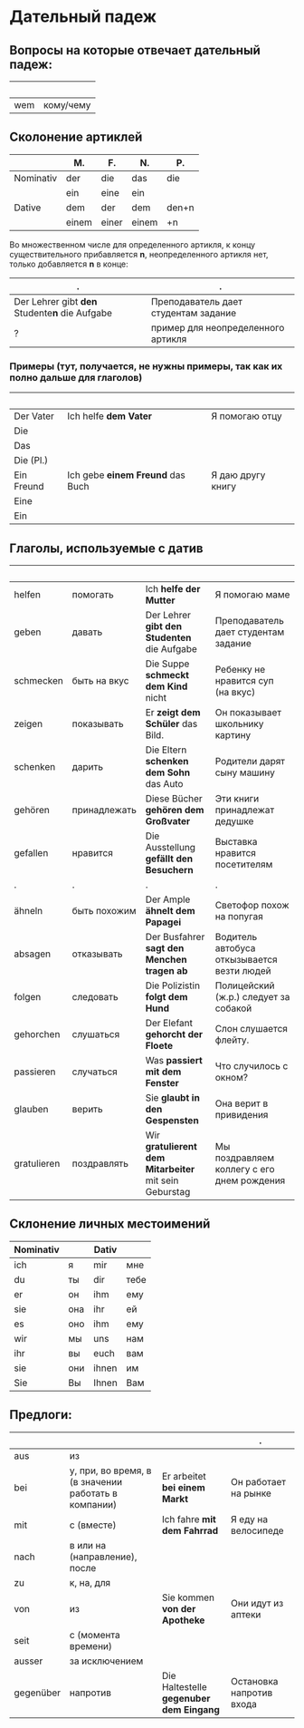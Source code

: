 # Дательный падеж

## Вопросы на которые отвечает дательный падеж: 

&nbsp;|&nbsp;      
------|----------
wem   | кому/чему

## Сколонение артиклей

&nbsp;    | M.         |  F.           | N.        | P.
----------|------------|---------------|-----------|-----
Nominativ | der        | die           | das       | die 
&nbsp;    | ein        | eine          | ein       |
Dative    | dem        | der           | dem       | den+n
&nbsp;    | einem      | einer         | einem     | +n

Во множественном числе для определенного артикля, к концу существительного прибавляется **n**, неопределенного артикля нет, только добавляется **n** в конце:

.|.
-|-
Der Lehrer gibt __den__ Studente**n** die Aufgabe | Преподаватель дает студентам задание
?| пример для неопределенного артикля


### Примеры (тут, получается, не нужны примеры, так как их полно дальше для глаголов)

&nbsp;     | &nbsp;                             | &nbsp;
-----------|------------------------------------|---------------
Der Vater  | Ich helfe __dem Vater__            | Я помогаю отцу
Die        | 
Das        |
Die (Pl.)  |
Ein Freund | Ich gebe __einem Freund__ das Buch | Я даю другу книгу
Eine       |
Ein        |



## Глаголы, используемые c датив

&nbsp;      | &nbsp;       | &nbsp;                                        | &nbsp;
------------|--------------|-----------------------------------------------|------
helfen      | помогать     | Ich __helfe der Mutter__                      | Я помогаю маме
geben       | давать       | Der Lehrer __gibt den Studenten__ die Aufgabe | Преподаватель дает студентам задание
schmecken   | быть на вкус | Die Suppe __schmeckt dem Kind__ nicht         | Ребенку не нравится суп (на вкус)
zeigen      | показывать   | Er __zeigt dem Schüler__ das Bild.            | Он показывает школьнику картину
schenken    | дарить       | Die Eltern __schenken dem Sohn__ das Auto     | Родители дарят сыну машину
gehören     | принадлежать | Diese Bücher __gehören dem Großvater__        | Эти книги принадлежат дедушке
gefallen    | нравится     | Die Ausstellung __gefällt den Besuchern__     | Выставка нравится посетителям
.           |.             |.                                              |.
ähneln      | быть похожим | Der Ample __ähnelt dem Papagei__              | Светофор похож на попугая
absagen     | отказывать	 | Der Busfahrer __sagt den Menchen tragen ab__  | Водитель автобуса откызывается везти людей
folgen      | следовать    | Die Polizistin __folgt dem Hund__             | Полицейский (ж.р.) следует за собакой
gehorchen   | слушаться    | Der Elefant __gehorcht der Floete__           | Слон слушается флейту.             
passieren   | случаться    | Was __passiert mit dem Fenster__              | Что случилось с окном?
glauben     | верить       | Sie __glaubt in den Gespensten__              | Она верит в привидения
gratulieren | поздравлять  | Wir __gratulierent dem Mitarbeiter__ mit sein Geburstag | Мы поздравляем коллегу с его днем рождения

## Склонение личных местоимений

Nominativ| &nbsp;   |		Dativ | &nbsp;	
----------|---------|---------|-------
ich       |	я       |	mir     |	мне
du	      |ты       |	dir     |	тебе
er	      |он       |	ihm     |	ему
sie       |	она     |	ihr     |	ей
es        |	оно	    |ihm      |	ему
wir	      |мы	      |uns	    |нам
ihr	      |вы	      |euch     |	вам
sie	      |они	    |ihnen    |	им
Sie	      |Вы     	|Ihnen    |	Вам

## Предлоги:

&nbsp;    | &nbsp;     | &nbsp;       |.
----------|------------|--------------|----------
aus       | из         |
bei       | у, при, во время, в (в значении работать в компании) | Er arbeitet __bei einem Markt__ | Он работает на рынке
mit       | с (вместе) | Ich fahre __mit dem Fahrrad__ | Я еду на велосипеде
nach      | в или на (направление), после
zu        | к, на, для |
von       | из         | Sie kommen __von der Apotheke__ | Они идут из аптеки
seit      | с (момента времени)
ausser    | за исключением
gegenüber | напротив       | Die Haltestelle __gegenuber dem Eingang__ | Остановка напротив входа
